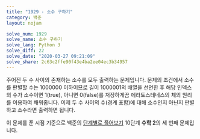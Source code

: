 ```yaml
---
title: "1929 - 소수 구하기"
category: 백준
layout: nojam

solve_num: 1929
solve_name: 소수 구하기
solve_lang: Python 3
solve_diff: 22
solve_date: "2020-03-27 09:21:09"
solve_share: 2c63c2ffe90f43e4ba2ee04ec3b34957
---
```


주어진 두 수 사이의 존재하는 소수를 모두 출력하는 문제입니다. 문제의 조건에서 소수를 판별할 수는 1000000 이하이므로 길이 1000001의 배열을 선언한 후 해당 인덱스의 수가 소수이면 1(true), 아니면 0(false)를 저장하게끔 에라토스테네스의 체의 원리를 이용하여 채워줍니다. 이제 두 수 사이의 수(경계 포함)에 대해 소수인지 아닌지 판별하고 소수라면 출력하면 됩니다.

이 문제를 푼 시점 기준으로 백준의 [단계별로 풀어보기](http://noj.am/p/s) 10단계 **수학 2**의 세 번째 문제입니다.
